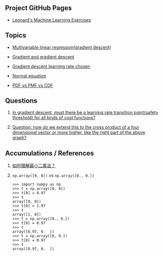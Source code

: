 ## Project GitHub Pages

- [Leonard's Machine Learning Exercises](https://lnshi.github.io/ml-exercises/)

## Topics

- [Multivariable linear regression(gradient descent)](https://lnshi.github.io/ml-exercises/jupyter_notebooks_in_html/rdm001_multivariable_linear_regression_gradient_descent/multivariable_linear_regression_gradient_descent.html)

- [Gradient and gradient descent](https://lnshi.github.io/ml-exercises/jupyter_notebooks_in_html/rdm002_gradient_and_gradient_descent/gradient_and_gradient_descent.html)

- [Gradient descent learning rate chosen](https://lnshi.github.io/ml-exercises/jupyter_notebooks_in_html/rdm003_gradient_descent_learning_rate_chosen/gradient_descent_learning_rate_chosen.html)

- [Normal equation](https://lnshi.github.io/ml-exercises/jupyter_notebooks_in_html/rdm004_normal_equation/normal_equation.html)

- [PDF vs PMF vs CDF](https://lnshi.github.io/ml-exercises/jupyter_notebooks_in_html/rdm005_PDF_PMF_CDF/PDF_PMF_CDF.html)

## Questions

1. [In gradient descent, must there be a learning rate transition point(safety threshold) for all kinds of cost functions?](https://lnshi.github.io/ml-exercises/jupyter_notebooks_in_html/rdm003_gradient_descent_learning_rate_chosen/gradient_descent_learning_rate_chosen.html#Final-question)

2. [Question: how do we extend this to the cross product of a four dimensional vector or more higher, like the right part of the above graph?](http://localhost:8888/notebooks/jupyter_notebooks/rdm004_normal_equation/normal_equation.ipynb#Cross-product)

## Accumulations / References

1. [如何理解最小二乘法？](https://mp.weixin.qq.com/s/4e9ZiiGIOWx_ZUGjzgavWw)

2. `np.array([0, 0])` vs `np.array([0., 0.])`

    ```
    >>> import numpy as np
    >>> t = np.array([0, 0])
    >>> t[0] = 0.97
    >>> t
    array([0, 0])
    >>> t[0] = 1.97
    >>> t
    array([1, 0])
    >>> t = np.array([0., 0.])
    >>> t[0] = 0.97
    >>> t
    array([0.97, 0.  ])
    >>> t = np.array([0, 0.])
    >>> t[0] = 0.97
    >>> t
    array([0.97, 0.  ])
    ```
